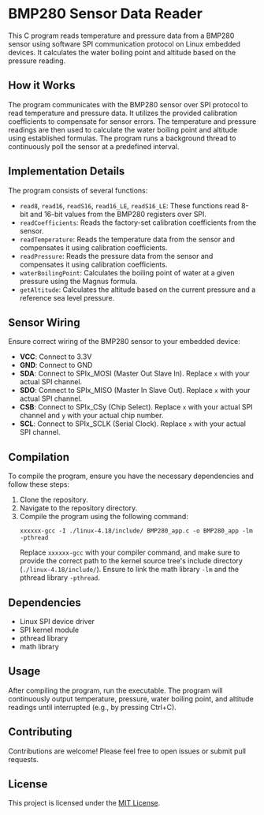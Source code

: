 # BMP280 Sensor Data Reader

This C program reads temperature and pressure data from a BMP280 sensor using software SPI communication protocol on Linux embedded devices. It calculates the water boiling point and altitude based on the pressure reading. 

## How it Works

The program communicates with the BMP280 sensor over SPI protocol to read temperature and pressure data. It utilizes the provided calibration coefficients to compensate for sensor errors. The temperature and pressure readings are then used to calculate the water boiling point and altitude using established formulas. The program runs a background thread to continuously poll the sensor at a predefined interval.

## Implementation Details

The program consists of several functions:
- `read8`, `read16`, `readS16`, `read16_LE`, `readS16_LE`: These functions read 8-bit and 16-bit values from the BMP280 registers over SPI.
- `readCoefficients`: Reads the factory-set calibration coefficients from the sensor.
- `readTemperature`: Reads the temperature data from the sensor and compensates it using calibration coefficients.
- `readPressure`: Reads the pressure data from the sensor and compensates it using calibration coefficients.
- `waterBoilingPoint`: Calculates the boiling point of water at a given pressure using the Magnus formula.
- `getAltitude`: Calculates the altitude based on the current pressure and a reference sea level pressure.

## Sensor Wiring

Ensure correct wiring of the BMP280 sensor to your embedded device:
- **VCC**: Connect to 3.3V
- **GND**: Connect to GND
- **SDA**: Connect to SPIx_MOSI (Master Out Slave In). Replace `x` with your actual SPI channel.
- **SDO**: Connect to SPIx_MISO (Master In Slave Out). Replace `x` with your actual SPI channel.
- **CSB**: Connect to SPIx_CSy (Chip Select). Replace `x` with your actual SPI channel and `y` with your actual chip number.
- **SCL**: Connect to SPIx_SCLK (Serial Clock). Replace `x` with your actual SPI channel.

## Compilation

To compile the program, ensure you have the necessary dependencies and follow these steps:

1. Clone the repository.
2. Navigate to the repository directory.
3. Compile the program using the following command:
    ```
    xxxxxx-gcc -I ./linux-4.18/include/ BMP280_app.c -o BMP280_app -lm -pthread
    ```
    Replace `xxxxxx-gcc` with your compiler command, and make sure to provide the correct path to the kernel source tree's include directory (`./linux-4.18/include/`). 
    Ensure to link the math library `-lm` and the pthread library `-pthread`.

## Dependencies

- Linux SPI device driver
- SPI kernel module
- pthread library
- math library

## Usage

After compiling the program, run the executable. The program will continuously output temperature, pressure, water boiling point, and altitude readings until interrupted (e.g., by pressing Ctrl+C).

## Contributing

Contributions are welcome! Please feel free to open issues or submit pull requests.

## License

This project is licensed under the [MIT License](LICENSE).
